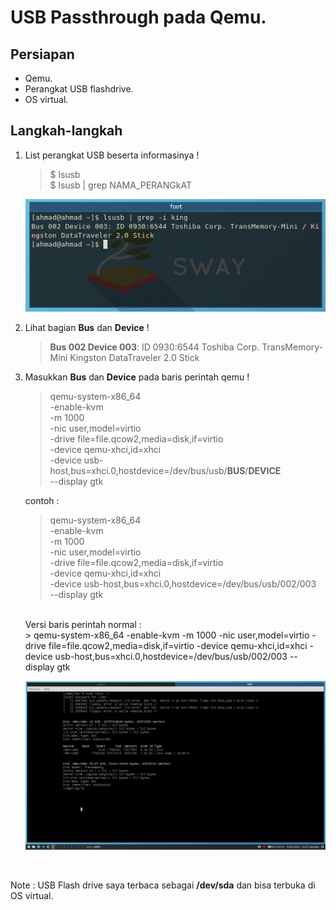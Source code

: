 # USB Passthrough pada Qemu. 

## Persiapan

- Qemu.
- Perangkat USB flashdrive.
- OS virtual.

## Langkah-langkah

1. List perangkat USB beserta informasinya !

	> $ lsusb \
	> $ lsusb | grep NAMA_PERANGkAT

	![lsusb](https://github.com/ahmadraniri1994/Tutur-Tinular/blob/main/Qemu-usb/2022-01-01T18:58:51%2C139035885%2B07:00.png)

1. Lihat bagian **Bus** dan **Device** !

	> **Bus 002 Device 003**: ID 0930:6544 Toshiba Corp. TransMemory-Mini Kingston DataTraveler 2.0 Stick

1. Masukkan **Bus** dan **Device** pada baris perintah qemu !

	> qemu-system-x86_64 \
   -enable-kvm \
   -m 1000 \
   -nic user,model=virtio \
   -drive file=file.qcow2,media=disk,if=virtio \
   -device qemu-xhci,id=xhci \
   -device usb-host,bus=xhci.0,hostdevice=/dev/bus/usb/**BUS**/**DEVICE** \
   --display gtk 

   contoh :

	> qemu-system-x86_64 \
   -enable-kvm \
   -m 1000 \
   -nic user,model=virtio \
   -drive file=file.qcow2,media=disk,if=virtio \
   -device qemu-xhci,id=xhci \
   -device usb-host,bus=xhci.0,hostdevice=/dev/bus/usb/002/003 \
   --display gtk 
   
   <br>
   Versi baris perintah normal :
   <br>
   > qemu-system-x86_64 -enable-kvm -m 1000 -nic user,model=virtio -drive file=file.qcow2,media=disk,if=virtio -device qemu-xhci,id=xhci -device usb-host,bus=xhci.0,hostdevice=/dev/bus/usb/002/003 --display gtk
   
   	![Perintah](https://github.com/ahmadraniri1994/Tutur-Tinular/blob/main/Qemu-usb/2022-01-01T18:25:49%2C036602942%2B07:00.png)
<br>

Note : USB Flash drive saya terbaca sebagai **/dev/sda** dan bisa terbuka di OS virtual.
